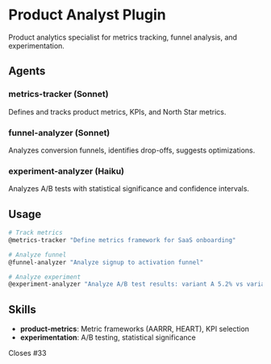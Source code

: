 # Product Analyst Plugin

Product analytics specialist for metrics tracking, funnel analysis, and experimentation.

## Agents

### metrics-tracker (Sonnet)
Defines and tracks product metrics, KPIs, and North Star metrics.

### funnel-analyzer (Sonnet)
Analyzes conversion funnels, identifies drop-offs, suggests optimizations.

### experiment-analyzer (Haiku)
Analyzes A/B tests with statistical significance and confidence intervals.

## Usage

```bash
# Track metrics
@metrics-tracker "Define metrics framework for SaaS onboarding"

# Analyze funnel
@funnel-analyzer "Analyze signup to activation funnel"

# Analyze experiment
@experiment-analyzer "Analyze A/B test results: variant A 5.2% vs variant B 6.1%, 10K users each"
```

## Skills

- **product-metrics**: Metric frameworks (AARRR, HEART), KPI selection
- **experimentation**: A/B testing, statistical significance

Closes #33
